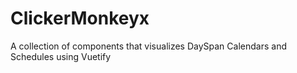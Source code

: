 # ClickerMonkeyx
A collection of components that visualizes DaySpan Calendars and Schedules using Vuetify
